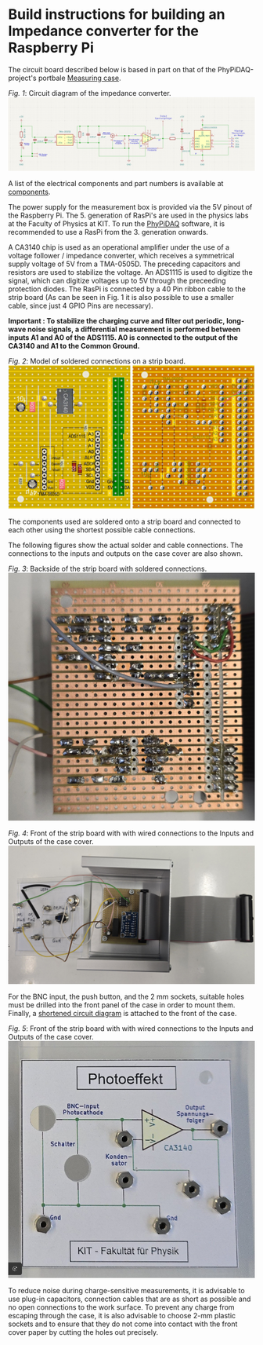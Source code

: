 # Build instructions for building an Impedance converter for the Raspberry Pi
The circuit board described below is based in part on that of the PhyPiDAQ-project's portbale [Measuring case](https://github.com/PhyPiDAQ/MeasuringCase).

*Fig. 1*: Circuit diagram of the impedance converter.  
                    ![Figure 1](images/Circuit_diagram.png)

A list of the electrical components and part numbers is available at [components](/docs/components).

The power supply for the measurement box is provided via the 5V pinout of the Raspberry Pi.
The 5. generation of RasPi's are used in the physics labs at the Faculty of Physics at KIT. To run the [PhyPiDAQ](https://github.com/PhyPiDAQ) software, it is recommended to use a RasPi from the 3. generation onwards.

A CA3140 chip is used as an operational amplifier under the use of a voltage follower / impedance converter, which receives a symmetrical supply voltage of 5V from a TMA-0505D. The preceding capacitors and resistors are used to stabilize the voltage.
An ADS1115 is used to digitize the signal, which can digitize voltages up to 5V through the preceeding protection diodes. The RasPi is connected by a 40 Pin ribbon cable to the strip board (As can be seen in Fig. 1 it is also possible to use a smaller cable, since just 4 GPIO Pins are necessary).

**Important : To stabilize the charging curve and filter out periodic, long-wave noise signals, a differential measurement is performed between inputs A1 and A0 of the ADS1115. A0 is connected to the output of the CA3140 and A1 to the Common Ground.**

*Fig. 2*: Model of soldered connections on a strip board.  
                    ![Figure 2](images/Modell_stripboard.jpg)

The components used are soldered onto a strip board and connected to each other using the shortest possible cable connections.

The following figures show the actual solder and cable connections. The connections to the inputs and outputs on the case cover are also shown.

*Fig. 3*: Backside of the strip board with soldered connections.  
                    ![Figure 3](images/Back_stripboard.jpg)

*Fig. 4*: Front of the strip board with with wired connections to the Inputs and Outputs of the case cover.  
                    ![Figure 3](images/Front_stripboard.jpg)

For the BNC input, the push button, and the 2 mm sockets, suitable holes must be drilled into the front panel of the case in order to mount them.
Finally, a [shortened circuit diagram](images/Front_cover.jpg) is attached to the front of the case.

*Fig. 5*: Front of the strip board with with wired connections to the Inputs and Outputs of the case cover.  
                    ![Figure 3](images/Front_case.png)

To reduce noise during charge-sensitive measurements, it is advisable to use plug-in capacitors, connection cables that are as short as possible and no open connections to the work surface.
To prevent any charge from escaping through the case, it is also 
advisable to choose 2-mm plastic sockets and to ensure that they do not come into contact with the front cover paper by cutting the holes out precisely.